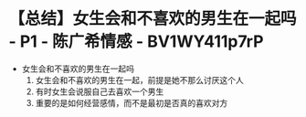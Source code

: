 # 【总结】女生会和不喜欢的男生在一起吗 - P1 - 陈广希情感 - BV1WY411p7rP

-   女生会和不喜欢的男生在一起吗
    1.  女生会和不喜欢的男生在一起，前提是她不那么讨厌这个人
    2.  有时女生会说服自己去喜欢一个男生
    3.  重要的是如何经营感情，而不是最初是否真的喜欢对方